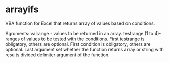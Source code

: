 # arrayifs
VBA function for Excel that returns array of values based on conditions.

Agruments:
valrange - values to be returned in an array.
testrange (1 to 4)- ranges of values to be tested with the conditions. First testrange is obligatory, others are optional.
First condition is obligatory, others are optional.
Last argument set whether the function returns array or string with results divided delimiter argument of the function.
